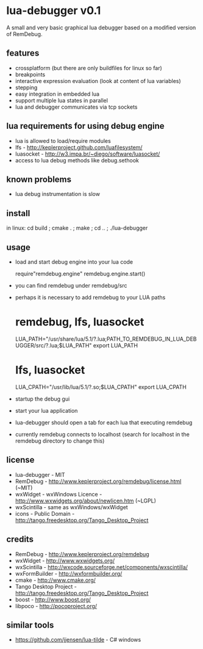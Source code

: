 lua-debugger v0.1
=================

A small and very basic graphical lua debugger based on a modified version of RemDebug.

features
--------
* crossplatform (but there are only buildfiles for linux so far)
* breakpoints
* interactive expression evaluation (look at content of lua variables)
* stepping
* easy integration in embedded lua
* support multiple lua states in parallel
* lua and debugger communicates via tcp sockets

lua requirements for using debug engine
---------------------------------------
* lua is allowed to load/require modules
* lfs - http://keplerproject.github.com/luafilesystem/
* luasocket - http://w3.impa.br/~diego/software/luasocket/
* access to lua debug methods like debug.sethook

known problems
--------------
* lua debug instrumentation is slow

install
-------
in linux: cd build ; cmake . ; make ; cd .. ; ./lua-debugger

usage
-----
* load and start debug engine into your lua code
  
  require"remdebug.engine"
  remdebug.engine.start()
  
* you can find remdebug under remdebug/src
* perhaps it is necessary to add remdebug to your LUA paths

  # remdebug, lfs, luasocket
  LUA_PATH="/usr/share/lua/5.1/?.lua;PATH_TO_REMDEBUG_IN_LUA_DEBUGGER/src/?.lua;$LUA_PATH"
  export LUA_PATH
  # lfs, luasocket
  LUA_CPATH="/usr/lib/lua/5.1/?.so;$LUA_CPATH"
  export LUA_CPATH

* startup the debug gui
* start your lua application
* lua-debugger should open a tab for each lua that executing remdebug
* currently remdebug connects to localhost (search for localhost in the remdebug directory to change this)

license
-------
* lua-debugger - MIT
* RemDebug - http://www.keplerproject.org/remdebug/license.html (~MIT)
* wxWidget - wxWindows Licence - http://www.wxwidgets.org/about/newlicen.htm (~LGPL)
* wxScintilla - same as wxWindows/wxWidget
* icons - Public Domain - http://tango.freedesktop.org/Tango_Desktop_Project

credits
-------
* RemDebug - http://www.keplerproject.org/remdebug
* wxWidget - http://www.wxwidgets.org/
* wxScintilla - http://wxcode.sourceforge.net/components/wxscintilla/
* wxFormBuilder - http://wxformbuilder.org/
* cmake - http://www.cmake.org/
* Tango Desktop Project - http://tango.freedesktop.org/Tango_Desktop_Project
* boost - http://www.boost.org/
* libpoco - http://pocoproject.org/

similar tools
-------------
* https://github.com/jjensen/lua-tilde - C# windows
